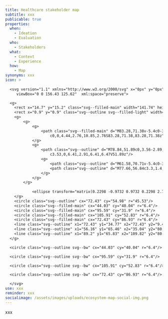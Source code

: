 ```yaml
---
title: Healthcare stakeholder map
subtitle: xxx
publicable: true
properties:
  when:
    - Ideation
    - Evaluation
  who:
    - Stakeholders
  what:
    - Context
    - Experience
  how:
    - Map
synonyms: xxx
icon: >
  
  <svg version="1.1" xmlns="http://www.w3.org/2000/svg" x="0px" y="0px"
  	 viewBox="0 0 156.43 125.62"  xml:space="preserve">

  <g>
  	<rect x="14.7" y="15.2" class="svg--filled-main" width="141.74" height="110.43"/>
  	<rect x="0.9" y="0.9" class="svg--outline svg--filled-light" width="140.28" height="110.9"/>
  	<g>
  		<g>
  			<g>
  				<path class="svg--filled-main" d="M83.28,71.38v-5.4c0-3.79-2.33-7.07-5.62-8.47H67.2c-3.3,1.4-5.62,4.67-5.62,8.47v5.4
  					c0,0,4.44,2.76,10.85,2.76S83.28,71.38,83.28,71.38z"/>
  			</g>
  			<g>
  				<path class="svg--outline" d="M78.84,51.89c0,3.56-2.89,6.47-6.41,6.47c-3.53,0-6.41-2.91-6.41-6.47v-2.23c0-3.56,2.89-6.47,6.41-6.47
  					c3.53,0,6.41,2.91,6.41,6.47V51.89z"/>
  				<g>
  					<path class="svg--outline" d="M61.58,70.71v-5.4c0-3.79,2.33-7.07,5.62-8.47"/>
  					<path class="svg--outline" d="M77.66,56.84c3.3,1.4,5.62,4.67,5.62,8.47v5.4"/>
  				</g>
  			</g>
  		</g>
  		
  			<ellipse transform="matrix(0.2298 -0.9732 0.9732 0.2298 2.7054 112.5022)" class="svg--outline" cx="72.43" cy="54.54" rx="19.6" ry="19.6"/>
  	</g>
  	<circle class="svg--outline" cx="72.43" cy="54.98" r="45.53"/>
  	<circle class="svg--filled-main" cx="44.03" cy="40.04" r="6.4"/>
  	<circle class="svg--filled-main" cx="95.59" cy="31.9" r="6.4"/>
  	<circle class="svg--filled-main" cx="105.91" cy="52.83" r="6.4"/>
  	<circle class="svg--filled-main" cx="72.43" cy="86.93" r="6.4"/>
  	<line class="svg--outline" x1="72.43" y1="34.77" x2="72.43" y2="9.45"/>
  	<line class="svg--outline" x1="56.16" y1="65.46" x2="35.04" y2="80.95"/>
  	<line class="svg--outline" x1="89.2" y1="65.83" x2="109.82" y2="80.95"/>
  </g>

  <circle class="svg--outline svg--bw" cx="44.03" cy="40.04" r="6.4"/>

  <circle class="svg--outline svg--bw" cx="95.59" cy="31.9" r="6.4"/>

  <circle class="svg--outline svg--bw" cx="105.91" cy="52.83" r="6.4"/>

  <circle class="svg--outline svg--bw" cx="72.43" cy="86.93" r="6.4"/>

  </svg>
use: xxx
reminder: xxx
socialimage: /assets/images/uploads/ecosystem-map-social-img.png
---
```

xxx